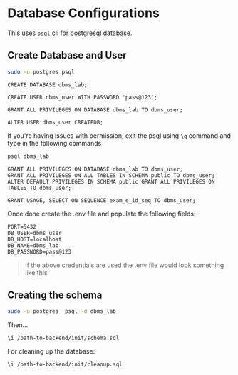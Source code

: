 # Database Configurations


This uses `psql` cli for postgresql database.

## Create Database and User

```bash
sudo -u postgres psql
```

```postgresql
CREATE DATABASE dbms_lab;
```

```postgresql
CREATE USER dbms_user WITH PASSWORD 'pass@123';
```

```postgresql
GRANT ALL PRIVILEGES ON DATABASE dbms_lab TO dbms_user;
```

```postgresql
ALTER USER dbms_user CREATEDB;
```

If you're having issues with permission, exit the psql using `\q` command and type in the following commands
    
```bash
psql dbms_lab
```
    
```postgresql
GRANT ALL PRIVILEGES ON DATABASE dbms_lab TO dbms_user;
GRANT ALL PRIVILEGES ON ALL TABLES IN SCHEMA public TO dbms_user;
ALTER DEFAULT PRIVILEGES IN SCHEMA public GRANT ALL PRIVILEGES ON TABLES TO dbms_user;
```

```postgresql
GRANT USAGE, SELECT ON SEQUENCE exam_e_id_seq TO dbms_user;
```


Once done create the .env file and populate the following fields:

```dotenv
PORT=5432
DB_USER=dbms_user
DB_HOST=localhost
DB_NAME=dbms_lab
DB_PASSWORD=pass@123
```

> If the above credentials are used the .env file would look something like this

## Creating the schema

```bash
sudo -u postgres  psql -d dbms_lab
```
Then...
```postgresql
\i /path-to-backend/init/schema.sql
```

For cleaning up the database:

```postgresql
\i /path-to-backend/init/cleanup.sql
```
